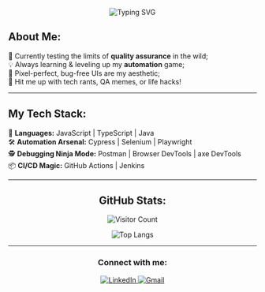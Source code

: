 <div align="center">

![Typing SVG](https://readme-typing-svg.herokuapp.com?font=Fira+Code&size=36&pause=1000&color=00b2ae&center=true&vCenter=true&width=435&lines=QA+Tester;Breaking+things;Automation;Manual;QA+Engineer;)

</div>

## About Me:

🐅 Currently testing the limits of **quality assurance** in the wild;  
💡 Always learning & leveling up my **automation** game;  
🎯 Pixel-perfect, bug-free UIs are my aesthetic;  
💖 Hit me up with tech rants, QA memes, or life hacks!

---

## My Tech Stack:  
🚀 **Languages:** JavaScript | TypeScript | Java  
🛠 **Automation Arsenal:** Cypress | Selenium | Playwright  
🕵️ **Debugging Ninja Mode:** Postman | Browser DevTools | axe DevTools  
📦 **CI/CD Magic:** GitHub Actions | Jenkins  

---
<div align="center">

## GitHub Stats:  

![Visitor Count](https://komarev.com/ghpvc/?username=EgleGriciute&color=blue&style=flat-square)

![Top Langs](https://github-readme-stats.vercel.app/api/top-langs/?username=EgleGriciute&layout=compact&theme=default&langs_count=5&card_width=500)

---

### Connect with me:

<a href="https://www.linkedin.com/in/egle-griciute/">
  <img src="https://img.shields.io/badge/-LinkedIn-blue?style=for-the-badge&logo=Linkedin&logoColor=white" alt="LinkedIn"/>
</a>
<a href="mailto:egllegriciute@gmail.com">
  <img src="https://img.shields.io/badge/-Gmail-red?style=for-the-badge&logo=Gmail&logoColor=white" alt="Gmail"/>
</a>

</div>
